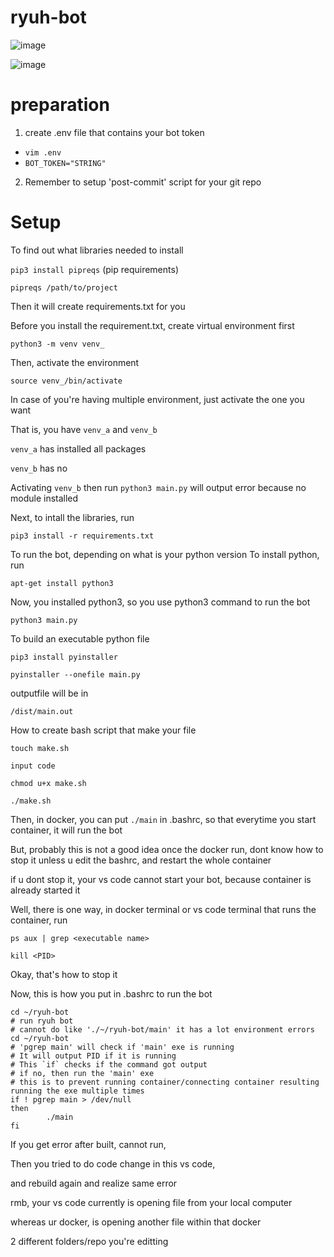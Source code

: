 # ryuh-bot

![image](https://github.com/lolzz77/ryuh-bot/assets/61287457/ed6004bb-a0bf-4aa0-b09b-6767b460afd4)

![image](https://github.com/lolzz77/ryuh-bot/assets/61287457/bd54da48-edc7-4f20-9fce-f9356ac7e1b8)


# preparation
1. create .env file that contains your bot token
- ```vim .env```
- ```BOT_TOKEN="STRING"```
2. Remember to setup 'post-commit' script for your git repo


# Setup
To find out what libraries needed to install

```pip3 install pipreqs``` (pip requirements)

```pipreqs /path/to/project```

Then it will create requirements.txt for you

Before you install the requirement.txt, create virtual environment first

```python3 -m venv venv_```

Then, activate the environment

```source venv_/bin/activate```

In case of you're having multiple environment, just activate the one you want

That is, you have `venv_a` and `venv_b`

`venv_a` has installed all packages

`venv_b` has no

Activating `venv_b` then run `python3 main.py` will output error because no module installed

Next, to intall the libraries, run

```pip3 install -r requirements.txt```

To run the bot, 
depending on what is your python version
To install python, run

```apt-get install python3```

Now, you installed python3, so you use python3 command to run the bot

```python3 main.py```

To build an executable python file

```pip3 install pyinstaller```

```pyinstaller --onefile main.py```

outputfile will be in 

```/dist/main.out```

How to create bash script that make your file

```touch make.sh```

```input code```

```chmod u+x make.sh```

```./make.sh```

Then, in docker, you can put ```./main``` in .bashrc, so that everytime you start container, it will run the bot

But, probably this is not a good idea
once the docker run, dont know how to stop it unless u edit the bashrc, and restart the whole container

if u dont stop it, your vs code cannot start your bot, because container is already started it

Well, there is one way, in docker terminal or vs code terminal that runs the container, run

```ps aux | grep <executable name>```

```kill <PID>```

Okay, that's how to stop it

Now, this is how you put in .bashrc to run the bot

```
cd ~/ryuh-bot
# run ryuh bot
# cannot do like './~/ryuh-bot/main' it has a lot environment errors
cd ~/ryuh-bot
# 'pgrep main' will check if 'main' exe is running
# It will output PID if it is running
# This `if` checks if the command got output
# if no, then run the 'main' exe
# this is to prevent running container/connecting container resulting running the exe multiple times
if ! pgrep main > /dev/null
then
        ./main
fi
```

If you get error after built, cannot run,

Then you tried to do code change in this vs code,

and rebuild again and realize same error

rmb, your vs code currently is opening file from your local computer

whereas ur docker, is opening another file within that docker

2 different folders/repo you're editting
